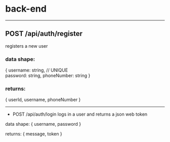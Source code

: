 # back-end
______________________________________
## POST /api/auth/register

registers a new user

### data shape:

{
  username: string,   // UNIQUE     
  password: string,
  phoneNumber: string
}

### returns:

{
  userId,
  username,
  phoneNumber
}
______________________________________
* POST /api/auth/login
logs in a user and returns a json web token

data shape:
{
  username,
  password
}

returns:
{
  message,
  token
}

